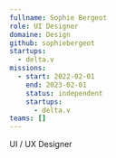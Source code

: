 ```yaml
---
fullname: Sophie Bergeot
role: UI Designer
domaine: Design
github: sophiebergeot
startups:
  - delta.v
missions:
  - start: 2022-02-01
    end: 2023-02-01
    status: independent
    startups:
      - delta.v
teams: []
---
```

UI / UX Designer